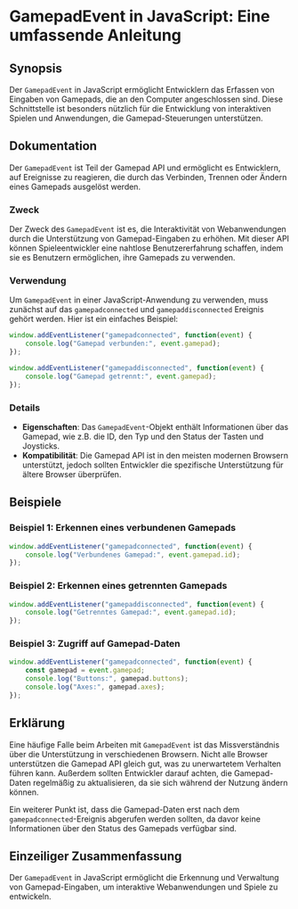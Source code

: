 <!--
Meta Description: # GamepadEvent in JavaScript: Eine umfassende Anleitung ## Synopsis Der `GamepadEvent` in JavaScript ermöglicht Entwicklern das Erfassen von Eingaben ...
Meta Keywords: gamepad, die, event, gamepadevent, javascript
-->

# GamepadEvent in JavaScript: Eine umfassende Anleitung

## Synopsis
Der `GamepadEvent` in JavaScript ermöglicht Entwicklern das Erfassen von Eingaben von Gamepads, die an den Computer angeschlossen sind. Diese Schnittstelle ist besonders nützlich für die Entwicklung von interaktiven Spielen und Anwendungen, die Gamepad-Steuerungen unterstützen.

## Dokumentation
Der `GamepadEvent` ist Teil der Gamepad API und ermöglicht es Entwicklern, auf Ereignisse zu reagieren, die durch das Verbinden, Trennen oder Ändern eines Gamepads ausgelöst werden. 

### Zweck
Der Zweck des `GamepadEvent` ist es, die Interaktivität von Webanwendungen durch die Unterstützung von Gamepad-Eingaben zu erhöhen. Mit dieser API können Spieleentwickler eine nahtlose Benutzererfahrung schaffen, indem sie es Benutzern ermöglichen, ihre Gamepads zu verwenden.

### Verwendung
Um `GamepadEvent` in einer JavaScript-Anwendung zu verwenden, muss zunächst auf das `gamepadconnected` und `gamepaddisconnected` Ereignis gehört werden. Hier ist ein einfaches Beispiel:

```javascript
window.addEventListener("gamepadconnected", function(event) {
    console.log("Gamepad verbunden:", event.gamepad);
});

window.addEventListener("gamepaddisconnected", function(event) {
    console.log("Gamepad getrennt:", event.gamepad);
});
```

### Details
- **Eigenschaften**: Das `GamepadEvent`-Objekt enthält Informationen über das Gamepad, wie z.B. die ID, den Typ und den Status der Tasten und Joysticks.
- **Kompatibilität**: Die Gamepad API ist in den meisten modernen Browsern unterstützt, jedoch sollten Entwickler die spezifische Unterstützung für ältere Browser überprüfen.

## Beispiele
### Beispiel 1: Erkennen eines verbundenen Gamepads
```javascript
window.addEventListener("gamepadconnected", function(event) {
    console.log("Verbundenes Gamepad:", event.gamepad.id);
});
```

### Beispiel 2: Erkennen eines getrennten Gamepads
```javascript
window.addEventListener("gamepaddisconnected", function(event) {
    console.log("Getrenntes Gamepad:", event.gamepad.id);
});
```

### Beispiel 3: Zugriff auf Gamepad-Daten
```javascript
window.addEventListener("gamepadconnected", function(event) {
    const gamepad = event.gamepad;
    console.log("Buttons:", gamepad.buttons);
    console.log("Axes:", gamepad.axes);
});
```

## Erklärung
Eine häufige Falle beim Arbeiten mit `GamepadEvent` ist das Missverständnis über die Unterstützung in verschiedenen Browsern. Nicht alle Browser unterstützen die Gamepad API gleich gut, was zu unerwartetem Verhalten führen kann. Außerdem sollten Entwickler darauf achten, die Gamepad-Daten regelmäßig zu aktualisieren, da sie sich während der Nutzung ändern können.

Ein weiterer Punkt ist, dass die Gamepad-Daten erst nach dem `gamepadconnected`-Ereignis abgerufen werden sollten, da davor keine Informationen über den Status des Gamepads verfügbar sind.

## Einzeiliger Zusammenfassung
Der `GamepadEvent` in JavaScript ermöglicht die Erkennung und Verwaltung von Gamepad-Eingaben, um interaktive Webanwendungen und Spiele zu entwickeln.